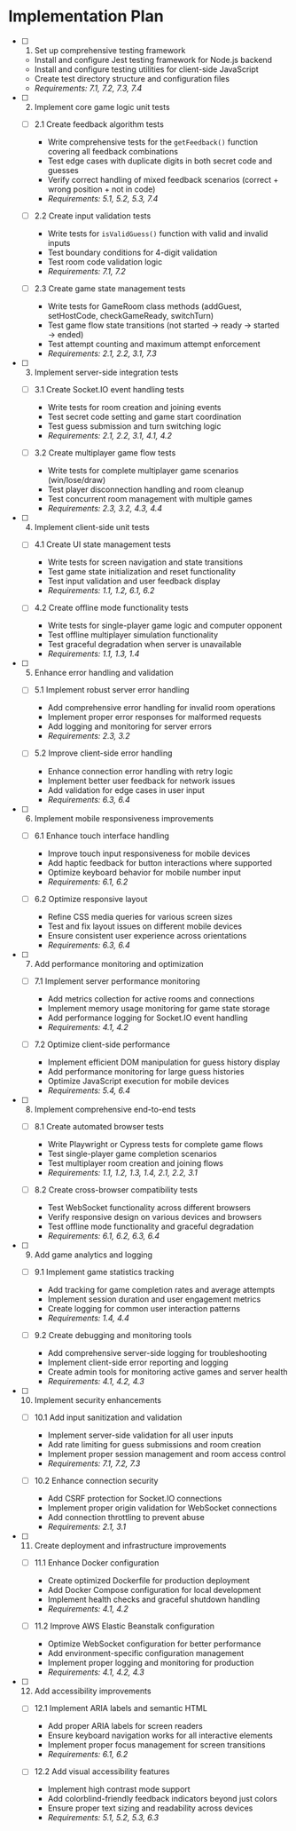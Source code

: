# Implementation Plan

- [ ] 1. Set up comprehensive testing framework
  - Install and configure Jest testing framework for Node.js backend
  - Install and configure testing utilities for client-side JavaScript
  - Create test directory structure and configuration files
  - _Requirements: 7.1, 7.2, 7.3, 7.4_

- [ ] 2. Implement core game logic unit tests
  - [ ] 2.1 Create feedback algorithm tests
    - Write comprehensive tests for the `getFeedback()` function covering all feedback combinations
    - Test edge cases with duplicate digits in both secret code and guesses
    - Verify correct handling of mixed feedback scenarios (correct + wrong position + not in code)
    - _Requirements: 5.1, 5.2, 5.3, 7.4_

  - [ ] 2.2 Create input validation tests
    - Write tests for `isValidGuess()` function with valid and invalid inputs
    - Test boundary conditions for 4-digit validation
    - Test room code validation logic
    - _Requirements: 7.1, 7.2_

  - [ ] 2.3 Create game state management tests
    - Write tests for GameRoom class methods (addGuest, setHostCode, checkGameReady, switchTurn)
    - Test game flow state transitions (not started → ready → started → ended)
    - Test attempt counting and maximum attempt enforcement
    - _Requirements: 2.1, 2.2, 3.1, 7.3_

- [ ] 3. Implement server-side integration tests
  - [ ] 3.1 Create Socket.IO event handling tests
    - Write tests for room creation and joining events
    - Test secret code setting and game start coordination
    - Test guess submission and turn switching logic
    - _Requirements: 2.1, 2.2, 3.1, 4.1, 4.2_

  - [ ] 3.2 Create multiplayer game flow tests
    - Write tests for complete multiplayer game scenarios (win/lose/draw)
    - Test player disconnection handling and room cleanup
    - Test concurrent room management with multiple games
    - _Requirements: 2.3, 3.2, 4.3, 4.4_

- [ ] 4. Implement client-side unit tests
  - [ ] 4.1 Create UI state management tests
    - Write tests for screen navigation and state transitions
    - Test game state initialization and reset functionality
    - Test input validation and user feedback display
    - _Requirements: 1.1, 1.2, 6.1, 6.2_

  - [ ] 4.2 Create offline mode functionality tests
    - Write tests for single-player game logic and computer opponent
    - Test offline multiplayer simulation functionality
    - Test graceful degradation when server is unavailable
    - _Requirements: 1.1, 1.3, 1.4_

- [ ] 5. Enhance error handling and validation
  - [ ] 5.1 Implement robust server error handling
    - Add comprehensive error handling for invalid room operations
    - Implement proper error responses for malformed requests
    - Add logging and monitoring for server errors
    - _Requirements: 2.3, 3.2_

  - [ ] 5.2 Improve client-side error handling
    - Enhance connection error handling with retry logic
    - Implement better user feedback for network issues
    - Add validation for edge cases in user input
    - _Requirements: 6.3, 6.4_

- [ ] 6. Implement mobile responsiveness improvements
  - [ ] 6.1 Enhance touch interface handling
    - Improve touch input responsiveness for mobile devices
    - Add haptic feedback for button interactions where supported
    - Optimize keyboard behavior for mobile number input
    - _Requirements: 6.1, 6.2_

  - [ ] 6.2 Optimize responsive layout
    - Refine CSS media queries for various screen sizes
    - Test and fix layout issues on different mobile devices
    - Ensure consistent user experience across orientations
    - _Requirements: 6.3, 6.4_

- [ ] 7. Add performance monitoring and optimization
  - [ ] 7.1 Implement server performance monitoring
    - Add metrics collection for active rooms and connections
    - Implement memory usage monitoring for game state storage
    - Add performance logging for Socket.IO event handling
    - _Requirements: 4.1, 4.2_

  - [ ] 7.2 Optimize client-side performance
    - Implement efficient DOM manipulation for guess history display
    - Add performance monitoring for large guess histories
    - Optimize JavaScript execution for mobile devices
    - _Requirements: 5.4, 6.4_

- [ ] 8. Implement comprehensive end-to-end tests
  - [ ] 8.1 Create automated browser tests
    - Write Playwright or Cypress tests for complete game flows
    - Test single-player game completion scenarios
    - Test multiplayer room creation and joining flows
    - _Requirements: 1.1, 1.2, 1.3, 1.4, 2.1, 2.2, 3.1_

  - [ ] 8.2 Create cross-browser compatibility tests
    - Test WebSocket functionality across different browsers
    - Verify responsive design on various devices and browsers
    - Test offline mode functionality and graceful degradation
    - _Requirements: 6.1, 6.2, 6.3, 6.4_

- [ ] 9. Add game analytics and logging
  - [ ] 9.1 Implement game statistics tracking
    - Add tracking for game completion rates and average attempts
    - Implement session duration and user engagement metrics
    - Create logging for common user interaction patterns
    - _Requirements: 1.4, 4.4_

  - [ ] 9.2 Create debugging and monitoring tools
    - Add comprehensive server-side logging for troubleshooting
    - Implement client-side error reporting and logging
    - Create admin tools for monitoring active games and server health
    - _Requirements: 4.1, 4.2, 4.3_

- [ ] 10. Implement security enhancements
  - [ ] 10.1 Add input sanitization and validation
    - Implement server-side validation for all user inputs
    - Add rate limiting for guess submissions and room creation
    - Implement proper session management and room access control
    - _Requirements: 7.1, 7.2, 7.3_

  - [ ] 10.2 Enhance connection security
    - Add CSRF protection for Socket.IO connections
    - Implement proper origin validation for WebSocket connections
    - Add connection throttling to prevent abuse
    - _Requirements: 2.1, 3.1_

- [ ] 11. Create deployment and infrastructure improvements
  - [ ] 11.1 Enhance Docker configuration
    - Create optimized Dockerfile for production deployment
    - Add Docker Compose configuration for local development
    - Implement health checks and graceful shutdown handling
    - _Requirements: 4.1, 4.2_

  - [ ] 11.2 Improve AWS Elastic Beanstalk configuration
    - Optimize WebSocket configuration for better performance
    - Add environment-specific configuration management
    - Implement proper logging and monitoring for production
    - _Requirements: 4.1, 4.2, 4.3_

- [ ] 12. Add accessibility improvements
  - [ ] 12.1 Implement ARIA labels and semantic HTML
    - Add proper ARIA labels for screen readers
    - Ensure keyboard navigation works for all interactive elements
    - Implement proper focus management for screen transitions
    - _Requirements: 6.1, 6.2_

  - [ ] 12.2 Add visual accessibility features
    - Implement high contrast mode support
    - Add colorblind-friendly feedback indicators beyond just colors
    - Ensure proper text sizing and readability across devices
    - _Requirements: 5.1, 5.2, 5.3, 6.3_